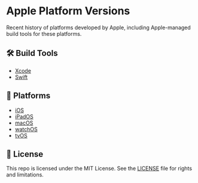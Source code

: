 # Apple Platform Versions

Recent history of platforms developed by Apple, including Apple-managed build tools for these platforms.

## 🛠️ Build Tools

- [Xcode][1]
- [Swift][2]

## 👡 Platforms

- [iOS][3]
- [iPadOS][8]
- [macOS][4]
- [watchOS][5]
- [tvOS][6]

## 📄 License

This repo is licensed under the MIT License. See the [LICENSE][7] file for rights and limitations.

[1]: Xcode.md
[2]: Swift.md
[3]: iOS.md
[4]: macOS.md
[5]: watchOS.md
[6]: tvOS.md
[7]: LICENSE.md
[8]: iPadOS.md

